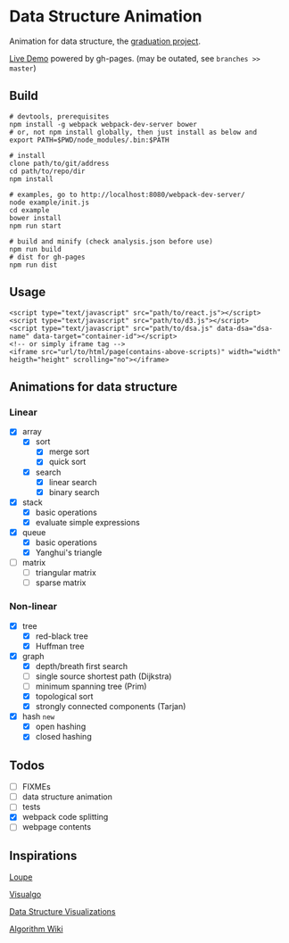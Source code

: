 # Data Structure Animation

Animation for data structure, the [graduation project](https://github.com/dagnaf/ecust-bachelor-thesis-template/tree/dsa).

[Live Demo](https://dagnaf.github.io/data-structure-animation) powered by gh-pages. (may be outated, see `branches >> master`)

## Build
```
# devtools, prerequisites
npm install -g webpack webpack-dev-server bower
# or, not npm install globally, then just install as below and
export PATH=$PWD/node_modules/.bin:$PATH
```
```
# install
clone path/to/git/address
cd path/to/repo/dir
npm install
```
```
# examples, go to http://localhost:8080/webpack-dev-server/
node example/init.js
cd example
bower install
npm run start
```
```
# build and minify (check analysis.json before use)
npm run build
# dist for gh-pages
npm run dist
```

## Usage
```
<script type="text/javascript" src="path/to/react.js"></script>
<script type="text/javascript" src="path/to/d3.js"></script>
<script type="text/javascript" src="path/to/dsa.js" data-dsa="dsa-name" data-target="container-id"></script>
<!-- or simply iframe tag -->
<iframe src="url/to/html/page(contains-above-scripts)" width="width" heigth="height" scrolling="no"></iframe>
```

## Animations for data structure

### Linear

- [X] array
  - [X] sort
    - [X] merge sort
    - [X] quick sort
  - [X] search
    - [X] linear search
    - [X] binary search
- [X] stack
  - [X] basic operations
  - [X] evaluate simple expressions
- [X] queue
  - [X] basic operations
  - [X] Yanghui's triangle
- [ ] matrix
  - [ ] triangular matrix
  - [ ] sparse matrix

### Non-linear

- [X] tree
  - [X] red-black tree
  - [X] Huffman tree
- [X] graph
  - [X] depth/breath first search
  - [ ] single source shortest path (Dijkstra)
  - [ ] minimum spanning tree (Prim)
  - [X] topological sort
  - [X] strongly connected components (Tarjan)
- [X] hash `new`
  - [X] open hashing
  - [X] closed hashing

## Todos

- [ ] FIXMEs
- [ ] data structure animation
- [ ] tests
- [X] webpack code splitting
- [ ] webpage contents

## Inspirations

[Loupe](https://latentflip.github.io/loupe)

[Visualgo](http://visualgo.net)

[Data Structure Visualizations](http://www.cs.usfca.edu/~galles/visualization/Algorithms.html)

[Algorithm Wiki](http://will.thimbleby.net/algorithms/doku.php)
